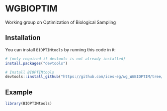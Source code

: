 # WGBIOPTIM
Working group on Optimization of Biological Sampling

## Installation

You can install `BIOPTIMtools` by running this code in `R`:

``` r
# (only required if devtools is not already installed)
install.packages("devtools")

# Install BIOPTIMtools
devtools::install_github("https://github.com/ices-eg/wg_WGBIOPTIM/tree/main")
```

## Example

``` r
library(BIOPTIMtools)


```
